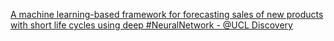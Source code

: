 [A machine learning-based framework for forecasting sales of new products with short life cycles using deep #NeuralNetwork - @UCL Discovery ](https://qi.tc/qi/110269)